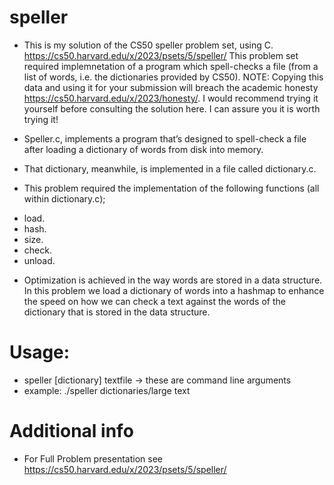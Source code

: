 # speller

* This is my solution of the CS50 speller problem set, using C. https://cs50.harvard.edu/x/2023/psets/5/speller/ This problem set required implemnetation of a program which spell-checks a file (from a list of words, i.e. the dictionaries provided by CS50). NOTE: Copying this data and using it for your submission will breach the academic honesty https://cs50.harvard.edu/x/2023/honesty/. I would recommend trying it yourself before consulting the solution here. I can assure you it is worth trying it!

* Speller.c, implements a program that’s designed to spell-check a file after loading a dictionary of words from disk into memory. 
* That dictionary, meanwhile, is implemented in a file called dictionary.c.

* This problem required the implementation of the following functions (all within dictionary.c);
- load.
- hash.
- size.
- check.
- unload.

* Optimization is achieved in the way words are stored in a data structure. In this problem we load a dictionary of words into a hashmap to enhance the speed on how we can check a text against the words of the dictionary that is stored in the data structure.


# Usage: 
* speller [dictionary] textfile -> these are command line arguments
* example: ./speller dictionaries/large text

# Additional info
* For Full Problem presentation see https://cs50.harvard.edu/x/2023/psets/5/speller/
